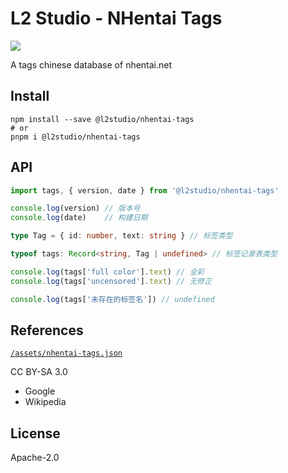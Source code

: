 # L2 Studio - NHentai Tags

<p>
<a href="https://www.npmjs.com/package/@l2studio/nhentai-tags"><img src="https://img.shields.io/npm/v/@l2studio/nhentai-tags?logo=npm&style=flat-square"/></a>
</p>

A tags chinese database of nhentai.net

## Install

```shell
npm install --save @l2studio/nhentai-tags
# or
pnpm i @l2studio/nhentai-tags
```

## API

```typescript
import tags, { version, date } from '@l2studio/nhentai-tags'

console.log(version) // 版本号
console.log(date)    // 构建日期

type Tag = { id: number, text: string } // 标签类型

typeof tags: Record<string, Tag | undefined> // 标签记录表类型

console.log(tags['full color'].text) // 全彩
console.log(tags['uncensored'].text) // 无修正

console.log(tags['未存在的标签名']) // undefined
```

## References

[`/assets/nhentai-tags.json`](./assets/nhentai-tags.json)

CC BY-SA 3.0

* Google
* Wikipedia

## License

Apache-2.0

